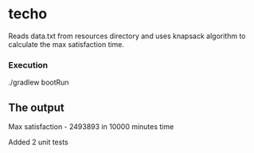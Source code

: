 # techo

Reads data.txt from resources directory and uses knapsack algorithm to calculate the  max satisfaction time.

### Execution 
./gradlew bootRun 

## The output 
Max satisfaction - 2493893 in 10000 minutes time 


Added 2 unit tests 
